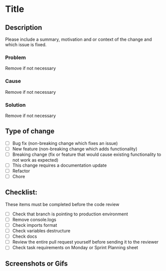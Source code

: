 # Title

## Description

Please include a summary, motivation and or context of the change and which issue is fixed.

### Problem

Remove if not necessary

### Cause

Remove if not necessary

### Solution

Remove if not necessary

## Type of change

- [ ] Bug fix (non-breaking change which fixes an issue)
- [ ] New feature (non-breaking change which adds functionality)
- [ ] Breaking change (fix or feature that would cause existing functionality to not work as expected)
- [ ] This change requires a documentation update
- [ ] Refactor
- [ ] Chore

## Checklist:

These items must be completed before the code review

- [ ] Check that branch is pointing to production environment
- [ ] Remove console.logs
- [ ] Check imports format
- [ ] Check variables destructure
- [ ] Check docs
- [ ] Review the entire pull request yourself before sending it to the reviewer
- [ ] Check task requirements on Monday or Sprint Planning sheet

## Screenshots or Gifs
